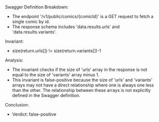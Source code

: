 Swagger Definition Breakdown:
- The endpoint '/v1/public/comics/{comicId}' is a GET request to fetch a single comic by id.
- The response schema includes 'data.results.urls' and 'data.results.variants'.

Invariant:
- size(return.urls[]) != size(return.variants[])-1

Analysis:
- The invariant checks if the size of 'urls' array in the response is not equal to the size of 'variants' array minus 1.
- This invariant is false-positive because the size of 'urls' and 'variants' arrays may not have a direct relationship where one is always one less than the other. The relationship between these arrays is not explicitly defined in the Swagger definition.

Conclusion:
- Verdict: false-positive
